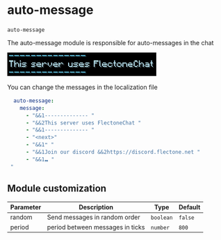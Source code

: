 # auto-message
`auto-message`

The auto-message module is responsible for auto-messages in the chat

![Auto message](auto-message.png)


You can change the messages in the localization file
```yaml
  auto-message:
    message:
      - "&&1-------------- "
      - "&&2This server uses FlectoneChat "
      - "&&1-------------- "
      - "<next>"
      - "&&1❝ "
      - "&&1Join our discord &&2https://discord.flectone.net "
      - "&&1❠ "
 "
```

## Module customization

| Parameter | Description                      | Type      | Default |
| --------- | -------------------------------- | --------- | ------- |
| random    | Send messages in random order    | `boolean` | `false` |
| period    | period between messages in ticks | `number`  | `800`   |